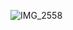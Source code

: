 ![IMG_2558](https://user-images.githubusercontent.com/76686907/229530016-80aaa96c-eceb-4fca-a89a-8c64217ae834.jpg)
